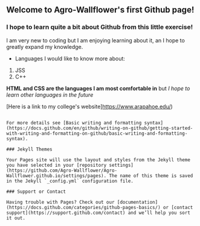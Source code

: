 ## Welcome to Agro-Wallflower's first Github page!

### I hope to learn quite a bit about Github from this little exercise!

I am very new to coding but I am enjoying learning about it, an I hope to greatly expand my knowledge.

- Languages I would like to know more about:

1. JSS
2. C++

**HTML and CSS are the languages I am most comfortable in** but _I hope to learn other languages in the future_

[Here is a link to my college's website]https://www.arapahoe.edu/)
```

For more details see [Basic writing and formatting syntax](https://docs.github.com/en/github/writing-on-github/getting-started-with-writing-and-formatting-on-github/basic-writing-and-formatting-syntax).

### Jekyll Themes

Your Pages site will use the layout and styles from the Jekyll theme you have selected in your [repository settings](https://github.com/Agro-Wallflower/Agro-Wallflower.github.io/settings/pages). The name of this theme is saved in the Jekyll `_config.yml` configuration file.

### Support or Contact

Having trouble with Pages? Check out our [documentation](https://docs.github.com/categories/github-pages-basics/) or [contact support](https://support.github.com/contact) and we’ll help you sort it out.
